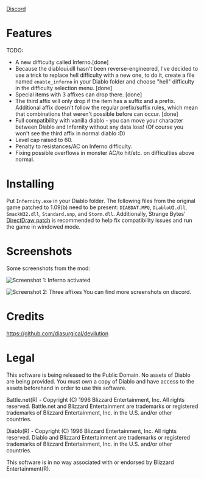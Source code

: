 [Discord](https://discord.gg/rejUw5b)
# Features
TODO:
- A new difficulty called Inferno.[done]
- Because the diabloui.dll hasn't been reverse-engineered, I've decided to use a trick to replace hell difficulty with a new one, to do it, create a file named `enable_inferno` in your Diablo folder and choose "hell" difficulty in the difficulty selection menu. [done]
- Special items with 3 affixes can drop there. [done]
- The third affix will only drop if the item has a suffix and a prefix. Additional affix doesn't follow the regular prefix/suffix rules, which mean that combinations that weren't possible before can occur. [done]
- Full compatibility with vanilla diablo - you can move your character between Diablo and Infernity without any data loss! (Of course you won't see the third affix in normal diablo :D)
- Level cap raised to 60.
- Penalty to resistances/AC on Inferno difficulty.
- Fixing possible overflows in monster AC/to hit/etc. on difficulties above normal.

# Installing
Put `Infernity.exe` in your Diablo folder. The following files from the original game patched to 1.09(b) need to be present: `DIABDAT.MPQ`, `DiabloUI.dll`, `SmackW32.dll`, `Standard.snp`, and `Storm.dll`.
Additionally, Strange Bytes' [DirectDraw patch](http://www.strangebytes.com/index.php/projects/1-diablo-1-windows-7-vista-patch) is recommended to help fix compatibility issues and run the game in windowed mode.

# Screenshots
Some screenshots from the mod:

![Screenshot 1: Inferno activated](https://cdn.discordapp.com/attachments/474387916043321364/474565168777658369/unknown.png "Inferno activated")

![Screenshot 2: Three affixes](https://cdn.discordapp.com/attachments/474387916043321364/474426181106794516/unknown.png "Three affixes")
You can find more screenshots on discord.

# Credits
https://github.com/diasurgical/devilution

# Legal
This software is being released to the Public Domain. No assets of Diablo are being provided. You must own a copy of Diablo and have access to the assets beforehand in order to use this software.

Battle.net(R) - Copyright (C) 1996 Blizzard Entertainment, Inc. All rights reserved. Battle.net and Blizzard Entertainment are trademarks or registered trademarks of Blizzard Entertainment, Inc. in the U.S. and/or other countries.

Diablo(R) - Copyright (C) 1996 Blizzard Entertainment, Inc. All rights reserved. Diablo and Blizzard Entertainment are trademarks or registered trademarks of Blizzard Entertainment, Inc. in the U.S. and/or other countries.

This software is in no way associated with or endorsed by Blizzard Entertainment(R).
